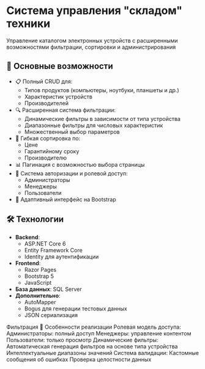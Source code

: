 # Система управления "складом" техники

Управление каталогом электронных устройств с расширенными возможностями фильтрации, сортировки и администрирования

## 🚀 Основные возможности

- 📋 Полный CRUD для:
  - Типов продуктов (компьютеры, ноутбуки, планшеты и др.)
  - Характеристик устройств
  - Производителей
- 🔍 Расширенная система фильтрации:
  - Динамические фильтры в зависимости от типа устройства
  - Диапазонные фильтры для числовых характеристик
  - Множественный выбор параметров
- 🔄 Гибкая сортировка по:
  - Цене
  - Гарантийному сроку
  - Производителю
- 📊 Пагинация с возможностью выбора страницы
- 🔐 Система авторизации и ролевой доступ:
  - Администраторы
  - Менеджеры
  - Пользователи
- 📱 Адаптивный интерфейс на Bootstrap

## 🛠 Технологии

- **Backend**: 
  - ASP.NET Core 6
  - Entity Framework Core
  - Identity для аутентификации
- **Frontend**:
  - Razor Pages
  - Bootstrap 5
  - JavaScript
- **База данных**: SQL Server
- **Дополнительно**:
  - AutoMapper
  - Bogus для генерации тестовых данных
  - JSON сериализация

Фильтрация
🔑 Особенности реализации
    Ролевая модель доступа:
        Администраторы: полный доступ
        Менеджеры: управление контентом
        Пользователи: только просмотр
    Динамические фильтры:
        Автоматическая генерация фильтров на основе типа устройства
        Интеллектуальные диапазоны значений
    Система валидации:
        Кастомные сообщения об ошибках
        Проверка целостности данных
